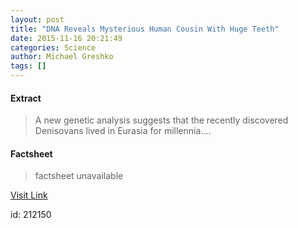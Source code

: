 ```yaml
---
layout: post
title: "DNA Reveals Mysterious Human Cousin With Huge Teeth"
date: 2015-11-16 20:21:49
categories: Science
author: Michael Greshko
tags: []
---
```



#### Extract
>A new genetic analysis suggests that the recently discovered Denisovans lived in Eurasia for millennia....

#### Factsheet
>factsheet unavailable

[Visit Link](http://news.nationalgeographic.com/2015/11/151116-denisovan-human-anthropology-ancient-dna/)

id:  212150
